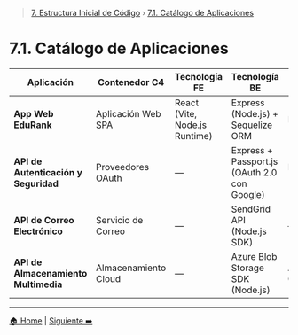 > [7. Estructura Inicial de Código](../7.md) › [7.1. Catálogo de Aplicaciones](7.1.md)

# 7.1. Catálogo de Aplicaciones




| **Aplicación**                       | **Contenedor C4**    | **Tecnología FE**             | **Tecnología BE**                            | **Base de Datos**     | **Repositorio / Carpeta** |
| ------------------------------------ | -------------------- | ----------------------------- | -------------------------------------------- | --------------------- | ------------------------- |
| **App Web EduRank**                  | Aplicación Web SPA   | React (Vite, Node.js Runtime) | Express (Node.js) + Sequelize ORM            | PostgreSQL            | -                         |
| **API de Autenticación y Seguridad** | Proveedores OAuth    | —                             | Express + Passport.js (OAuth 2.0 con Google) | PostgreSQL (usuarios) | -                         |
| **API de Correo Electrónico**        | Servicio de Correo   | —                             | SendGrid API (Node.js SDK)                   | —                     | -                         |
| **API de Almacenamiento Multimedia** | Almacenamiento Cloud | —                             | Azure Blob Storage SDK (Node.js)             | Azure Blob Containers | -                         |


---

[🏠 Home](../../README.md) | [Siguiente ➡️](../7.2/7.2.md)